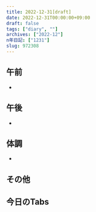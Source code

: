 ```yaml
---
title: 2022-12-31[draft]
date: 2022-12-31T00:00:00+09:00
draft: false
tags: ["diary", ""]
archives: ["2022-12"]
n年日記: ["1231"]
slug: 972308
---
```

## 午前
- 
## 午後
- 
## 体調
- 
## その他
## 今日のTabs